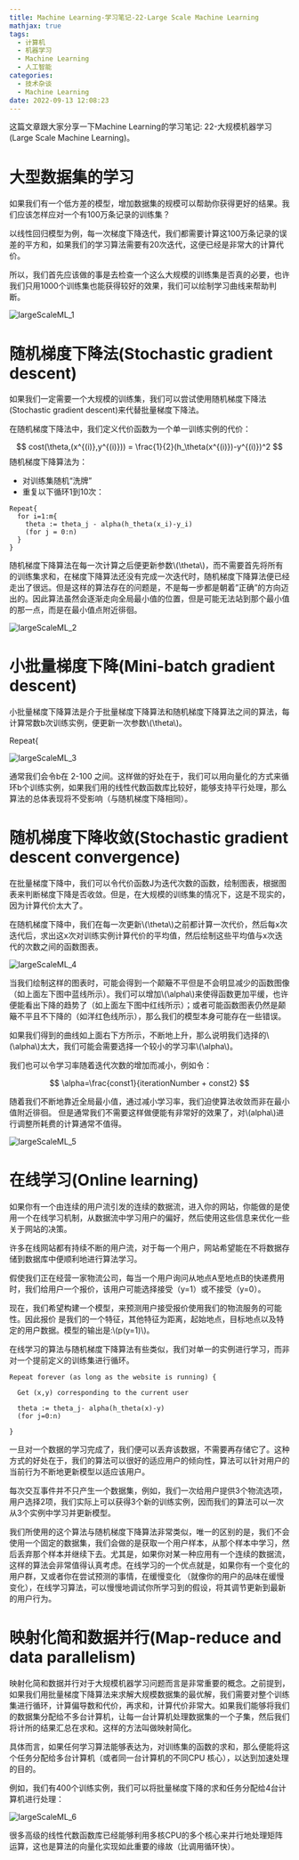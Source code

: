 ```yaml
---
title: Machine Learning-学习笔记-22-Large Scale Machine Learning
mathjax: true
tags: 
  - 计算机
  - 机器学习
  - Machine Learning
  - 人工智能
categories:
  - 技术杂谈
  - Machine Learning
date: 2022-09-13 12:08:23
---
```

这篇文章跟大家分享一下Machine Learning的学习笔记: 22-大规模机器学习(Large Scale Machine Learning)。
<!--more-->
# 大型数据集的学习
如果我们有一个低方差的模型，增加数据集的规模可以帮助你获得更好的结果。我们应该怎样应对一个有100万条记录的训练集？

以线性回归模型为例，每一次梯度下降迭代，我们都需要计算这100万条记录的误差的平方和，如果我们的学习算法需要有20次迭代，这便已经是非常大的计算代价。

所以，我们首先应该做的事是去检查一个这么大规模的训练集是否真的必要，也许我们只用1000个训练集也能获得较好的效果，我们可以绘制学习曲线来帮助判断。

![largeScaleML_1](../images/largeScaleML_1.png)

# 随机梯度下降法(Stochastic gradient descent)

如果我们一定需要一个大规模的训练集，我们可以尝试使用随机梯度下降法(Stochastic gradient descent)来代替批量梯度下降法。

在随机梯度下降法中，我们定义代价函数为一个单一训练实例的代价：

$$
cost(\theta,(x^{(i)},y^{(i)})) = \frac{1}{2}(h_\theta(x^{(i)})-y^{(i)})^2
$$
随机梯度下降算法为：
+ 对训练集随机“洗牌”
+ 重复以下循环1到10次：
```
Repeat{
  for i=1:m{ 
    theta := theta_j - alpha(h_theta(x_i)-y_i)
    (for j = 0:n)
  }
}
```
随机梯度下降算法在每一次计算之后便更新参数\\(\theta\\)，而不需要首先将所有的训练集求和，在梯度下降算法还没有完成一次迭代时，随机梯度下降算法便已经走出了很远。但是这样的算法存在的问题是，不是每一步都是朝着”正确”的方向迈出的。因此算法虽然会逐渐走向全局最小值的位置，但是可能无法站到那个最小值的那一点，而是在最小值点附近徘徊。

![largeScaleML_2](../images/largeScaleML_2.png)

# 小批量梯度下降(Mini-batch gradient descent)

小批量梯度下降算法是介于批量梯度下降算法和随机梯度下降算法之间的算法，每计算常数b次训练实例，便更新一次参数\\(\theta\\)。

Repeat{

![largeScaleML_3](../images/largeScaleML_3.png)

通常我们会令b在 2-100 之间。这样做的好处在于，我们可以用向量化的方式来循环b个训练实例，如果我们用的线性代数函数库比较好，能够支持平行处理，那么算法的总体表现将不受影响（与随机梯度下降相同）。

# 随机梯度下降收敛(Stochastic gradient descent convergence)

在批量梯度下降中，我们可以令代价函数J为迭代次数的函数，绘制图表，根据图表来判断梯度下降是否收敛。但是，在大规模的训练集的情况下，这是不现实的，因为计算代价太大了。

在随机梯度下降中，我们在每一次更新\\(\theta\\)之前都计算一次代价，然后每x次迭代后，求出这x次对训练实例计算代价的平均值，然后绘制这些平均值与x次迭代的次数之间的函数图表。

![largeScaleML_4](../images/largeScaleML_4.png)

当我们绘制这样的图表时，可能会得到一个颠簸不平但是不会明显减少的函数图像（如上面左下图中蓝线所示）。我们可以增加\\(\alpha\\)来使得函数更加平缓，也许便能看出下降的趋势了（如上面左下图中红线所示）；或者可能函数图表仍然是颠簸不平且不下降的（如洋红色线所示），那么我们的模型本身可能存在一些错误。

如果我们得到的曲线如上面右下方所示，不断地上升，那么说明我们选择的\\(\alpha\\)太大，我们可能会需要选择一个较小的学习率\\(\alpha\\)。

我们也可以令学习率随着迭代次数的增加而减小，例如令：

$$
\alpha=\frac{const1}{iterationNumber + const2}
$$

随着我们不断地靠近全局最小值，通过减小学习率，我们迫使算法收敛而非在最小值附近徘徊。 但是通常我们不需要这样做便能有非常好的效果了，对\\(alpha\\)进行调整所耗费的计算通常不值得。

![largeScaleML_5](../images/largeScaleML_5.png)

# 在线学习(Online learning)

如果你有一个由连续的用户流引发的连续的数据流，进入你的网站，你能做的是使用一个在线学习机制，从数据流中学习用户的偏好，然后使用这些信息来优化一些关于网站的决策。

许多在线网站都有持续不断的用户流，对于每一个用户，网站希望能在不将数据存储到数据库中便顺利地进行算法学习。

假使我们正在经营一家物流公司，每当一个用户询问从地点A至地点B的快递费用时，我们给用户一个报价，该用户可能选择接受（y=1）或不接受（y=0）。

现在，我们希望构建一个模型，来预测用户接受报价使用我们的物流服务的可能性。因此报价 是我们的一个特征，其他特征为距离，起始地点，目标地点以及特定的用户数据。模型的输出是:\\(p(y=1)\\)。

在线学习的算法与随机梯度下降算法有些类似，我们对单一的实例进行学习，而非对一个提前定义的训练集进行循环。

```
Repeat forever (as long as the website is running) {

  Get (x,y) corresponding to the current user

  theta := theta_j- alpha(h_theta(x)-y)
  (for j=0:n)

}
```

一旦对一个数据的学习完成了，我们便可以丢弃该数据，不需要再存储它了。这种方式的好处在于，我们的算法可以很好的适应用户的倾向性，算法可以针对用户的当前行为不断地更新模型以适应该用户。

每次交互事件并不只产生一个数据集，例如，我们一次给用户提供3个物流选项，用户选择2项，我们实际上可以获得3个新的训练实例，因而我们的算法可以一次从3个实例中学习并更新模型。

我们所使用的这个算法与随机梯度下降算法非常类似，唯一的区别的是，我们不会使用一个固定的数据集，我们会做的是获取一个用户样本，从那个样本中学习，然后丢弃那个样本并继续下去。尤其是，如果你对某一种应用有一个连续的数据流，这样的算法会非常值得认真考虑。在线学习的一个优点就是，如果你有一个变化的用户群，又或者你在尝试预测的事情，在缓慢变化 （就像你的用户的品味在缓慢变化），在线学习算法，可以慢慢地调试你所学习到的假设，将其调节更新到最新的用户行为。

# 映射化简和数据并行(Map-reduce and data parallelism)

映射化简和数据并行对于大规模机器学习问题而言是非常重要的概念。之前提到，如果我们用批量梯度下降算法来求解大规模数据集的最优解，我们需要对整个训练集进行循环，计算偏导数和代价，再求和，计算代价非常大。如果我们能够将我们的数据集分配给不多台计算机，让每一台计算机处理数据集的一个子集，然后我们将计所的结果汇总在求和。这样的方法叫做映射简化。

具体而言，如果任何学习算法能够表达为，对训练集的函数的求和，那么便能将这个任务分配给多台计算机（或者同一台计算机的不同CPU 核心），以达到加速处理的目的。

例如，我们有400个训练实例，我们可以将批量梯度下降的求和任务分配给4台计算机进行处理：

![largeScaleML_6](../images/largeScaleML_6.png)

很多高级的线性代数函数库已经能够利用多核CPU的多个核心来并行地处理矩阵运算，这也是算法的向量化实现如此重要的缘故（比调用循环快）。

